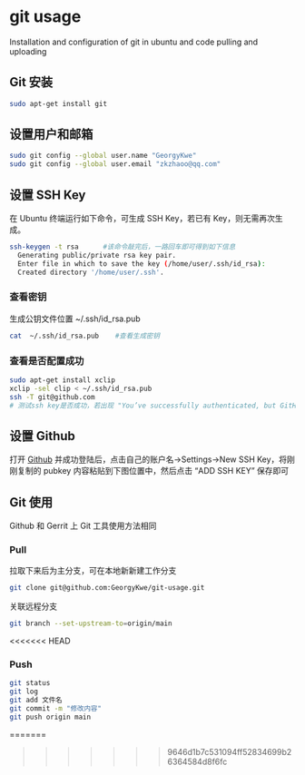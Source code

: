 # git usage

Installation and configuration of git in ubuntu and code pulling and uploading

## Git 安装

```bash
sudo apt-get install git
```

## 设置用户和邮箱

```bash
sudo git config --global user.name "GeorgyKwe"
sudo git config --global user.email "zkzhaoo@qq.com"
```

## 设置 SSH Key

在 Ubuntu 终端运行如下命令，可生成 SSH Key，若已有 Key，则无需再次生成。

```bash
ssh-keygen -t rsa      #该命令敲完后，一路回车即可得到如下信息
  Generating public/private rsa key pair.
  Enter file in which to save the key (/home/user/.ssh/id_rsa):
  Created directory '/home/user/.ssh'.
```

### 查看密钥

生成公钥文件位置 ~/.ssh/id_rsa.pub

```bash
cat  ~/.ssh/id_rsa.pub    #查看生成密钥
```

### 查看是否配置成功

```bash
sudo apt-get install xclip
xclip -sel clip < ~/.ssh/id_rsa.pub
ssh -T git@github.com    
# 测试ssh key是否成功，若出现 "You’ve successfully authenticated, but GitHub does not provide shell access" 表示已成功连上 Github
```

## 设置 Github

打开 [Github](https://github.com/) 并成功登陆后，点击自己的账户名->Settings->New SSH Key，将刚刚复制的 pubkey 内容粘贴到下图位置中，然后点击 “ADD SSH KEY” 保存即可

## Git 使用

Github 和 Gerrit 上 Git 工具使用方法相同 

### Pull

拉取下来后为主分支，可在本地新新建工作分支

```bash
git clone git@github.com:GeorgyKwe/git-usage.git
```

关联远程分支

```bash
git branch --set-upstream-to=origin/main
```
<<<<<<< HEAD

### Push

```bash
git status
git log
git add 文件名
git commit -m "修改内容"
git push origin main
```
=======
>>>>>>> 9646d1b7c531094ff52834699b26364584d8f6fc
